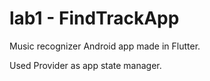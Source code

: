 # lab1 - FindTrackApp

Music recognizer Android app made in Flutter.

Used Provider as app state manager.
